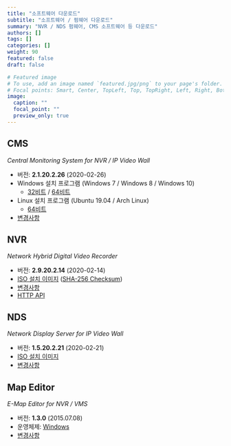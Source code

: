 ```yaml
---
title: "소프트웨어 다운로드"
subtitle: "소프트웨어 / 펌웨어 다운로드"
summary: "NVR / NDS 펌웨어, CMS 소프트웨어 등 다운로드"
authors: []
tags: []
categories: []
weight: 90
featured: false
draft: false

# Featured image
# To use, add an image named `featured.jpg/png` to your page's folder.
# Focal points: Smart, Center, TopLeft, Top, TopRight, Left, Right, BottomLeft, Bottom, BottomRight.
image:
  caption: ""
  focal_point: ""
  preview_only: true
---
```


## CMS

*Central Monitoring System for NVR / IP Video Wall*

- 버전: **2.1.20.2.26** (2020-02-26)
- Windows 설치 프로그램 (Windows 7 / Windows 8 / Windows 10)
  - [32비트](http://nvrsw.com/cms/cms-2.1.20.2.26-win32.exe) / [64비트](http://nvrsw.com/cms/cms-2.1.20.2.26-win64.exe)
- Linux 설치 프로그램 (Ubuntu 19.04 / Arch Linux)
  - [64비트](http://nvrsw.com/cms/cms-2.1.20.2.26-linux-x86_64.tar.bz2)
- [변경사항](http://nvrsw.com/docs/manuals/cms/changelog/cms21.html)

## NVR

*Network Hybrid Digital Video Recorder*

- 버전: **2.9.20.2.14** (2020-02-14)
- [ISO 설치 이미지](http://nvrsw.com/dvr/nvr-2.9.20.2.14.iso)
  ([SHA-256 Checksum](http://nvrsw.com/dvr/nvr-2.9.20.2.14.iso-sha256.txt))
- [변경사항](http://nvrsw.com/docs/manuals/dvr/changelog/nvr29.html)
- [HTTP API](http://nvrsw.com/docs/manuals/dvr/http/)

## NDS

*Network Display Server for IP Video Wall*

- 버전: **1.5.20.2.21** (2020-02-21)
- [ISO 설치 이미지](http://nvrsw.com/nds/nds-1.5.20.2.21.iso)
- [변경사항](http://nvrsw.com/docs/manuals/emx/ChangeLog.html)

## Map Editor

*E-Map Editor for NVR / VMS*

- 버전: **1.3.0** (2015.07.08)
- 운영체제: [Windows](http://nvrsw.com/vms/mapedit/vms-mapedit-1.3.0-win-ia32-20150708.zip)
- [변경사항](http://nvrsw.com/https://github.com/nvrsw/mapedit/blob/master/ChangeLog.md)
